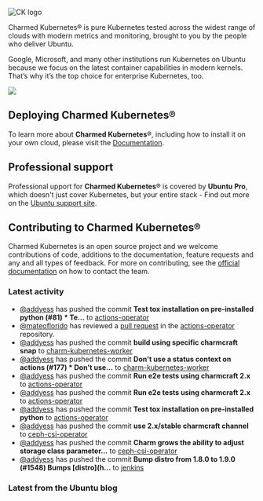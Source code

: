 ![CK logo](https://assets.ubuntu.com/v1/451d4cf4-Charmed+Kubernetes_RGB_onWhite_2022.svg)

Charmed Kubernetes® is pure Kubernetes tested across the widest range of clouds with modern metrics and monitoring, brought to you by the people who deliver Ubuntu.

Google, Microsoft, and many other institutions run Kubernetes on Ubuntu because we focus on the latest container capabilities in modern kernels. That’s why it’s the top choice for enterprise Kubernetes, too.

![](https://assets.ubuntu.com/v1/843c77b6-juju-at-a-glace.svg)

## Deploying Charmed Kubernetes®

To learn more about **Charmed Kubernetes**®, including how to install it on your own cloud, please visit the [Documentation][docs].

## Professional support

Professional upport for **Charmed Kubernetes**® is covered by **Ubuntu Pro**, which doesn't just cover Kubernetes, but your entire stack - Find out more on the [Ubuntu support site](https://ubuntu.com/support).

## Contributing to Charmed Kubernetes®

Charmed Kubernetes is an open source project and we welcome contributions of code, additions to the documentation, feature requests and any and all types of feedback. For more on contributing, see the [official documentation][get-in-touch] on how to contact the team.

<!-- LINKS -->
[docs]: https://ubuntu.com/kubernetes/docs
[get-in-touch]: https://ubuntu.com/kubernetes/docs/get-in-touch

### Latest activity

<!-- activity starts -->
 - [@addyess](https://github.com/addyess) has pushed the commit **Test tox installation on pre-installed python (#81)  * Te...** to [actions-operator](https://github.com/charmed-kubernetes/actions-operator)
 - [@mateoflorido](https://github.com/mateoflorido) has reviewed a [pull request](https://github.com/charmed-kubernetes/actions-operator/pull/81) in the [actions-operator](https://github.com/charmed-kubernetes/actions-operator) repository.
 - [@addyess](https://github.com/addyess) has pushed the commit **build using specific charmcraft snap** to [charm-kubernetes-worker](https://github.com/charmed-kubernetes/charm-kubernetes-worker)
 - [@addyess](https://github.com/addyess) has pushed the commit **Don't use a status context on actions (#177)  * Don't use...** to [charm-kubernetes-worker](https://github.com/charmed-kubernetes/charm-kubernetes-worker)
 - [@addyess](https://github.com/addyess) has pushed the commit **Run e2e tests using charmcraft 2.x** to [actions-operator](https://github.com/charmed-kubernetes/actions-operator)
 - [@addyess](https://github.com/addyess) has pushed the commit **Run e2e tests using charmcraft 2.x** to [actions-operator](https://github.com/charmed-kubernetes/actions-operator)
 - [@addyess](https://github.com/addyess) has pushed the commit **Test tox installation on pre-installed python** to [actions-operator](https://github.com/charmed-kubernetes/actions-operator)
 - [@addyess](https://github.com/addyess) has pushed the commit **use 2.x/stable charmcraft channel** to [ceph-csi-operator](https://github.com/charmed-kubernetes/ceph-csi-operator)
 - [@addyess](https://github.com/addyess) has pushed the commit **Charm grows the ability to adjust storage class parameter...** to [ceph-csi-operator](https://github.com/charmed-kubernetes/ceph-csi-operator)
 - [@addyess](https://github.com/addyess) has pushed the commit **Bump distro from 1.8.0 to 1.9.0 (#1548)  Bumps [distro](h...** to [jenkins](https://github.com/charmed-kubernetes/jenkins)
<!-- activity ends -->

<!-- roadmap starts -->

<!-- roadmap ends -->

### Latest from the Ubuntu blog

<!-- blog starts -->

<!-- blog ends -->

